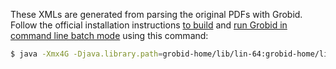 These XMLs are generated from parsing the original PDFs with Grobid. Follow the official installation instructions [to build](https://grobid.readthedocs.io/en/latest/Install-Grobid/) and [run Grobid in command line batch mode](https://grobid.readthedocs.io/en/latest/Grobid-batch/) using this command:

```sh
$ java -Xmx4G -Djava.library.path=grobid-home/lib/lin-64:grobid-home/lib/lin-64/jep -jar grobid-core/build/libs/grobid-core-0.7.3-onejar.jar -gH grobid-home -dIn ~/Downloads/neural_decoding_papers -dOut ../mind-palace/resources/xmls/ -exe processFullText -ignoreAssets
```
